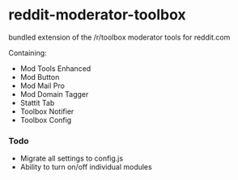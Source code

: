 reddit-moderator-toolbox
========================

bundled extension of the /r/toolbox moderator tools for reddit.com 

Containing: 
- Mod Tools Enhanced
- Mod Button
- Mod Mail Pro
- Mod Domain Tagger
- Stattit Tab
- Toolbox Notifier
- Toolbox Config 


### Todo

- Migrate all settings to config.js 
- Ability to turn on/off individual modules 
